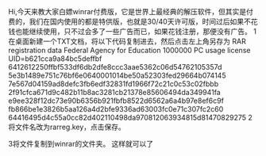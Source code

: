 Hi,今天来教大家白嫖winrar付费版，它是世界上最经典的解压软件，但其实是付费的，我们在国内使用的都是特供版，也就是30/40天许可版，时间过后如果不花钱也能继续使用，只不过会多了一些广告而已，如果花钱注册，那便没有广告。
1在桌面新建一个TXT文档，将以下代码复制进去，然后点击左上角另存为
RAR registration data
Federal Agency for Education
1000000 PC usage license
UID=b621cca9a84bc5deffbf
6412612250ffbf533df6db2dfe8ccc3aae5362c06d54762105357d
5e3b1489e751c76bf6e0640001014be50a52303fed29664b074145
7e567d04159ad8defc3fb6edf32831fd1966f72c21c0c53c02fbbb
2f91cfca671d9c482b11b8ac3281cb21378e85606494da349941fa
e9ee328f12dc73e90b6356b921fbfb8522d6562a6a4b97e8ef6c9f
fb866be1e3826b5aa126a4d2bfe9336ad63003fc0e71c307fc2c60
64416495d4c55a0cc82d402110498da970812063934815d81470829275
2将文件名改为rarreg.key，点击保存。

3将文件复制到winrar的文件夹。
这样就可以了

